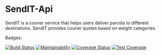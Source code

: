 # SendIT-Api

SendIT is a courier service that helps users deliver parcels to different destinations. SendIT provides courier quotes based on weight categories.

Badges:


[![Build Status](https://travis-ci.com/JamesMudidi/SendIT-Api.svg?branch=Api)](https://travis-ci.com/JamesMudidi/SendIT-Api)
[![Maintainability](https://api.codeclimate.com/v1/badges/e3730e3e8c4957519b59/maintainability)](https://codeclimate.com/github/JamesMudidi/SendIT-Api/maintainability)
[![Coverage Status](https://coveralls.io/repos/github/JamesMudidi/SendIT-Api/badge.svg?branch=Api)](https://coveralls.io/github/JamesMudidi/SendIT-Api?branch=Api)
[![Test Coverage](https://api.codeclimate.com/v1/badges/e3730e3e8c4957519b59/test_coverage)](https://codeclimate.com/github/JamesMudidi/SendIT-Api/test_coverage)
